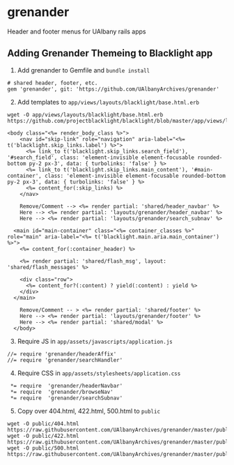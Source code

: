 # grenander
Header and footer menus for UAlbany rails apps 


## Adding Grenander Themeing to Blacklight app

1. Add grenander to Gemfile and `bundle install`

```
# shared header, footer, etc.
gem 'grenander', git: 'https://github.com/UAlbanyArchives/grenander'
```

2. Add templates to `app/views/layouts/blacklight/base.html.erb`

```
wget -O app/views/layouts/blacklight/base.html.erb https://github.com/projectblacklight/blacklight/blob/master/app/views/layouts/blacklight/base.html.erb
```


```
<body class="<%= render_body_class %>">
    <nav id="skip-link" role="navigation" aria-label="<%= t('blacklight.skip_links.label') %>">
      <%= link_to t('blacklight.skip_links.search_field'), '#search_field', class: 'element-invisible element-focusable rounded-bottom py-2 px-3', data: { turbolinks: 'false' } %>
      <%= link_to t('blacklight.skip_links.main_content'), '#main-container', class: 'element-invisible element-focusable rounded-bottom py-2 px-3', data: { turbolinks: 'false' } %>
      <%= content_for(:skip_links) %>
    </nav>
    
    Remove/Comment --> <%= render partial: 'shared/header_navbar' %>
    Here --> <%= render partial: 'layouts/grenander/header_navbar' %>
    Here --> <%= render partial: 'layouts/grenander/search_subnav' %>

  <main id="main-container" class="<%= container_classes %>" role="main" aria-label="<%= t('blacklight.main.aria.main_container') %>">
    <%= content_for(:container_header) %>

    <%= render partial: 'shared/flash_msg', layout: 'shared/flash_messages' %>

    <div class="row">
      <%= content_for?(:content) ? yield(:content) : yield %>
    </div>
  </main>

  	Remove/Comment -- > <%= render partial: 'shared/footer' %>
    Here --> <%= render partial: 'layouts/grenander/footer' %>
    Here --> <%= render partial: 'shared/modal' %>
  </body>
```

3. Require JS in `app/assets/javascripts/application.js`

```
//= require 'grenander/headerAffix'
//= require 'grenander/searchHandler'
```

4. Require CSS in `app/assets/stylesheets/application.css`

```
 *= require  'grenander/headerNavbar'
 *= require  'grenander/browseNav'
 *= require  'grenander/searchSubnav'
```

5. Copy over 404.html, 422.html, 500.html to `public`

```
wget -O public/404.html https://raw.githubusercontent.com/UAlbanyArchives/grenander/master/public/404.html
wget -O public/422.html https://raw.githubusercontent.com/UAlbanyArchives/grenander/master/public/422.html
wget -O public/500.html https://raw.githubusercontent.com/UAlbanyArchives/grenander/master/public/500.html
```